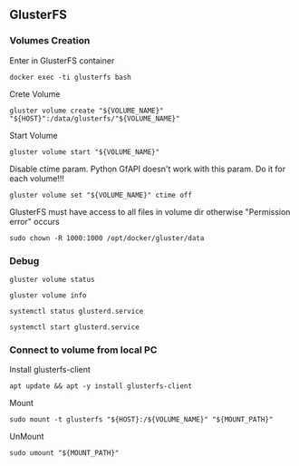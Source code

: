 ## GlusterFS

### Volumes Creation
Enter in GlusterFS container
```
docker exec -ti glusterfs bash
```

Crete Volume
```
gluster volume create "${VOLUME_NAME}" "${HOST}":/data/glusterfs/"${VOLUME_NAME}"
```

Start Volume
```
gluster volume start "${VOLUME_NAME}"
```

Disable ctime param. Python GfAPI doesn't work with this param.
Do it for each volume!!!
```
gluster volume set "${VOLUME_NAME}" ctime off
```

GlusterFS must have access to all files in volume dir
otherwise "Permission error" occurs
```
sudo chown -R 1000:1000 /opt/docker/gluster/data
```


### Debug
``` 
gluster volume status
```

```
gluster volume info
```

```
systemctl status glusterd.service
```

```
systemctl start glusterd.service
```


### Connect to volume from local PC

Install glusterfs-client
```
apt update && apt -y install glusterfs-client
```

Mount
```
sudo mount -t glusterfs "${HOST}:/${VOLUME_NAME}" "${MOUNT_PATH}"
```

UnMount
```
sudo umount "${MOUNT_PATH}"
```
